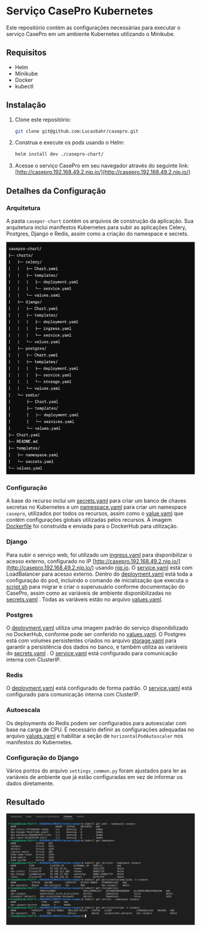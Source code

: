 # Serviço CasePro Kubernetes

Este repositório contém as configurações necessárias para executar o serviço CasePro em um ambiente Kubernetes utilizando o Minikube.

## Requisitos

- Helm
- Minikube
- Docker
- kubectl

## Instalação

1. Clone este repositório:

    ```bash
    git clone git@github.com:Lucasbahr/casepro.git
    ```

2. Construa e execute os pods usando o Helm:

    ```bash
    helm install dev ./casepro-chart/
    ```

3. Acesse o serviço CasePro em seu navegador através do seguinte link: [http://casepro.192.168.49.2.nip.io/](http://casepro.192.168.49.2.nip.io/)

## Detalhes da Configuração

### Arquitetura

A pasta `casepor-chart` contém os arquivos de construção da aplicação. Sua arquitetura inclui manifestos Kubernetes para subir as aplicações Celery, Postgres, Django e Redis, assim como a criação do namespace e secrets.

![Arquitetura Helm](../images/arquitetura-helm.png)

### Configuração

A base do recurso inclui um [secrets.yaml](./templates/secrets.yaml)  para criar um banco de chaves secretas no Kubernetes e um [namespace.yaml](./templates/namespace.yaml) para criar um namespace `casepro`, utilizados por todos os recursos, assim como o [value.yaml](./values.yaml)  que contém configurações globais utilizadas pelos recursos. A imagem [Dockerfile](../Dockerfile) foi construída e enviada para o DockerHub para utilização.

### Django

Para subir o serviço web, foi utilizado um [ingress.yaml](./charts/django/templates/ingress.yaml) para disponibilizar o acesso externo, configurado no IP [http://casepro.192.168.49.2.nip.io/](http://casepro.192.168.49.2.nip.io/) usando [nip.io](https://nip.io/). O [service.yaml](./charts/django/templates/service.yaml) está com LoadBalancer para acesso externo. Dentro do [deployment.yaml](./charts/django/templates/deployment.yaml) está toda a configuração do pod, incluindo o comando de inicialização que executa o [script.sh](../script.sh) para migrar e criar o superusuário conforme documentação do CasePro, assim como as variáveis de ambiente disponibilizadas no [secrets.yaml](./templates/secrets.yaml) . Todas as variáveis estão no arquivo [values.yaml](./charts/django/values.yaml).

### Postgres

O [deployment.yaml](./charts/postgres/templates/deployment.yaml) utiliza uma imagem padrão do serviço disponibilizado no DockerHub, conforme pode ser conferido no [values.yaml](./charts/postgres/values.yaml). O Postgres está com volumes persistentes criados no arquivo [storage.yaml](./charts/postgres/templates/storage.yaml) para garantir a persistência dos dados no banco, e também utiliza as variáveis do [secrets.yaml](./templates/secrets.yaml) . O [service.yaml](./charts/postgres/templates/service.yaml)  está configurado para comunicação interna com ClusterIP.

### Redis

O [deployment.yaml](./charts/redis/templates/deployment.yaml) está configurado de forma padrão. O [service.yaml](./charts/celery/templates/service.yaml) está configurado para comunicação interna com ClusterIP.

### Autoescala

Os deployments do Redis podem ser configurados para autoescalar com base na carga de CPU. É necessário definir as configurações adequadas no arquivo [values.yaml](./charts/redis/values.yaml) e habilitar a seção de `horizontalPodAutoscaler` nos manifestos do Kubernetes.

### Configuração do Django

Vários pontos do arquivo `settings_common.py` foram ajustados para ler as variáveis de ambiente que já estão configuradas em vez de informar os dados diretamente.


## Resultado

![Resultado Helm](../images/recursos-helm.png)